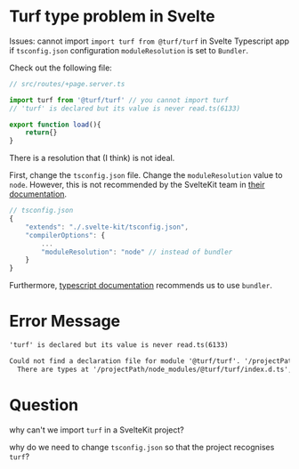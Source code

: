 # Turf type problem in Svelte

Issues: cannot import `import turf from @turf/turf` in Svelte Typescript app if ```tsconfig.json``` configuration ```moduleResolution``` is set to ```Bundler```.

Check out the following file:

```typescript
// src/routes/+page.server.ts

import turf from '@turf/turf' // you cannot import turf
// 'turf' is declared but its value is never read.ts(6133)

export function load(){
    return{}
}
```

There is a resolution that (I think) is not ideal.

First, change the `tsconfig.json` file. Change the `moduleResolution` value to `node`. However, this is not recommended by the SvelteKit team in [their documentation](https://kit.svelte.dev/docs/migrating-to-sveltekit-2#updated-dependency-requirements).

```typescript
// tsconfig.json
{
	"extends": "./.svelte-kit/tsconfig.json",
	"compilerOptions": {
		...
		"moduleResolution": "node" // instead of bundler
	}
}
```

Furthermore, [typescript documentation](https://www.typescriptlang.org/tsconfig#moduleResolution) recommends us to use ```bundler```.



# Error Message

```markdown
'turf' is declared but its value is never read.ts(6133)

Could not find a declaration file for module '@turf/turf'. '/projectPath/node_modules/@turf/turf/dist/es/index.js' implicitly has an 'any' type.
  There are types at '/projectPath/node_modules/@turf/turf/index.d.ts', but this result could not be resolved when respecting package.json "exports". The '@turf/turf' library may need to update its package.json or typings.ts(7016)
```


# Question

why can't we import `turf` in a SvelteKit project?

why do we need to change `tsconfig.json` so that the project recognises `turf`?
